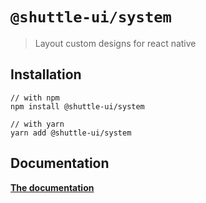 # `@shuttle-ui/system`

> Layout custom designs for react native

## Installation

```
// with npm
npm install @shuttle-ui/system

// with yarn
yarn add @shuttle-ui/system
```

## Documentation

[**The documentation**](https://jumperchuck.github.io/shuttle-ui)
